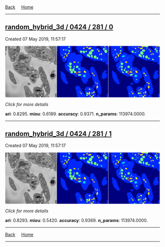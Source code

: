 
[Back](..)&nbsp;&nbsp;&nbsp;&nbsp;&nbsp;[Home](https://leapmanlab.github.io/snapshots)

---

<div class="summary"><a href="0"><h2>random_hybrid_3d / 0424 / 281 / 0</h2></a><p>Created 07 May 2019, 11:57:17
</p><a href="0"><img src="0/media/summary.png" align="center"></a><p>
<i>Click for more details</i>
</p></div>

**ari**: 0.8295. **miou**: 0.6189. **accuracy**: 0.9371. **n_params**: 113974.0000. 

---

<div class="summary"><a href="1"><h2>random_hybrid_3d / 0424 / 281 / 1</h2></a><p>Created 07 May 2019, 11:57:17
</p><a href="1"><img src="1/media/summary.png" align="center"></a><p>
<i>Click for more details</i>
</p></div>

**ari**: 0.8293. **miou**: 0.5420. **accuracy**: 0.9369. **n_params**: 113974.0000. 

---

[Back](..)&nbsp;&nbsp;&nbsp;&nbsp;&nbsp;[Home](https://leapmanlab.github.io/snapshots)

---